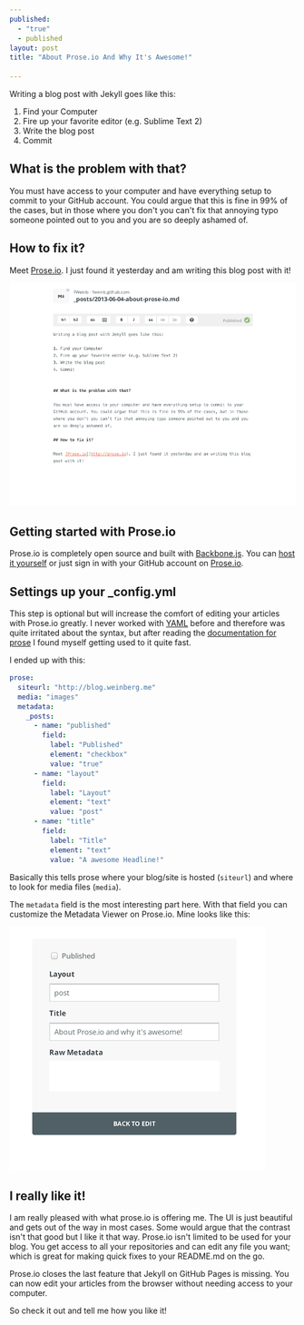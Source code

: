 ```yaml
---
published: 
  - "true"
  - published
layout: post
title: "About Prose.io And Why It's Awesome!"

---
```


Writing a blog post with Jekyll goes like this:

1. Find your Computer
2. Fire up your favorite editor (e.g. Sublime Text 2)
3. Write the blog post
4. Commit


## What is the problem with that?

You must have access to your computer and have everything setup to commit to your GitHub account. You could argue that this is fine in 99% of the cases, but in those where you don't you can't fix that annoying typo someone pointed out to you and you are so deeply ashamed of.

## How to fix it?

Meet [Prose.io](http://prose.io). I just found it yesterday and am writing this blog post with it!

![Screenshot of first blog post with Prose.io](/images/First%20blog%20post.png)

## Getting started with Prose.io 

Prose.io is completely open source and built with [Backbone.js](http://backbonejs.org/). You can [host it yourself](https://github.com/prose/prose/blob/master/CONTRIBUTING.md#building--installing) or just sign in with your GitHub account on [Prose.io](http://prose.io).

## Settings up your \_config.yml

This step is optional but will increase the comfort of editing your articles with Prose.io greatly.
I never worked with [YAML](http://www.yaml.org/) before and therefore was quite irritated about the syntax, but after reading the [documentation for prose](https://github.com/prose/prose/wiki/Configuration) I found myself getting used to it quite fast.

I ended up with this:

```yaml
prose:
  siteurl: "http://blog.weinberg.me"
  media: "images"
  metadata:
    _posts:
      - name: "published"
        field:
          label: "Published"
          element: "checkbox"
          value: "true"
      - name: "layout"
        field:
          label: "Layout"
          element: "text"
          value: "post"
      - name: "title"
        field:
          label: "Title"
          element: "text"
          value: "A awesome Headline!"
```


Basically this tells prose where your blog/site is hosted (`siteurl`) and where to look for media files (`media`). 

The `metadata` field is the most interesting part here. With that field you can customize the Metadata Viewer on Prose.io. Mine looks like this:

![Screenshot of my Metadata Viewer on Prose.io](/images/Metadata%20prose.io.png)

## I really like it!

I am really pleased with what prose.io is offering me. The UI is just beautiful and gets out of the way in most cases. Some would argue that the contrast isn't that good but I like it that way. 
Prose.io isn't limited to be used for your blog. You get access to all your repositories and can edit any file you want; which is great for making quick fixes to your README.md on the go. 

Prose.io closes the last feature that Jekyll on GitHub Pages is missing. You can now edit your articles from the browser without needing access to your computer. 

So check it out and tell me how you like it!
